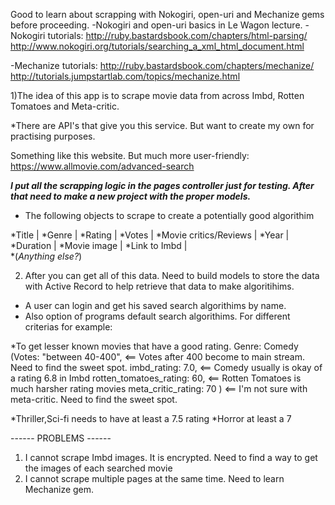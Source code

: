 Good to learn about scrapping with Nokogiri, open-uri and Mechanize gems before proceeding.
-Nokogiri and open-uri basics in Le Wagon lecture.
-Nokogiri tutorials:
http://ruby.bastardsbook.com/chapters/html-parsing/
http://www.nokogiri.org/tutorials/searching_a_xml_html_document.html

-Mechanize tutorials:
http://ruby.bastardsbook.com/chapters/mechanize/
http://tutorials.jumpstartlab.com/topics/mechanize.html

1)The idea of this app is to scrape movie data from across Imbd, Rotten Tomatoes and Meta-critic.

*There are API's that give you this service. But want to create my own for practising purposes.

Something like this website. But much more user-friendly:
https://www.allmovie.com/advanced-search

***I put all the scrapping logic in the pages controller just for testing. After that need to make a new project with the proper models.***

- The following objects to scrape to create a potentially good algorithim

*Title |
*Genre |
*Rating |
*Votes |
*Movie critics/Reviews |
*Year |
*Duration |
*Movie image |
*Link to Imbd | <br>
*(<em>Anything else?</em>)

2) After you can get all of this data. Need to build models to store the data with Active Record to help retrieve that data to make algoritihims.

- A user can login and get his saved search algorithims by name.
- Also option of programs default search algorithims. For different criterias for example:

*To get lesser known movies that have a good rating.
Genre: Comedy (Votes: "between 40-400", <== Votes after 400 become to main stream. Need to find the sweet spot.
               imbd_rating: 7.0, <== Comedy usually is okay of a rating 6.8 in Imbd
               rotten_tomatoes_rating: 60, <== Rotten Tomatoes is much harsher rating movies
               meta_critic_rating: 70   ) <== I'm not sure with meta-critic. Need to find the sweet spot.

*Thriller,Sci-fi needs to have at least a 7.5 rating
*Horror at least a 7

------ PROBLEMS ------

1) I cannot scrape Imbd images. It is encrypted. Need to find a way to get the images of each searched movie
2) I cannot scrape multiple pages at the same time. Need to learn Mechanize gem.
